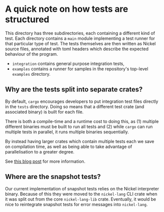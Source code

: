 # A quick note on how tests are structured

This directory has three subdirectories, each containing a different kind of
test. Each directory contains a `main` module implementing a test runner
for that particular type of test. The tests themselves are then written as
Nickel source files, annotated with toml headers which describe the expected
behaviour of the program.

- `integration` contains general purpose integration tests,
- `examples` contains a runner for samples in the repository's top-level
  `examples` directory.

## Why are the tests split into separate crates?

By default, `cargo` encourages developers to put integration test files directly
in the `tests` directory. Doing so means that a different test crate (and
associated binary) is built for each file.

There is both a compile-time and a runtime cost to doing this, as (1) multiple
different binaries must be built to run all tests and (2) while `cargo` can
run multiple tests in parallel, it runs multiple binaries sequentially.

By instead having larger crates which contain multiple tests each we save on
compilation time, as well as being able to take advantage of parallelisation
to a greater degree.

See [this blog post](https://matklad.github.io/2021/02/27/delete-cargo-integration-tests.html)
for more information.

## Where are the snapshot tests?

Our current implementation of snapshot tests relies on the Nickel interpreter
binary. Because of this they were moved to the `nickel-lang` CLI crate when it
was split out from the core `nickel-lang-lib` crate. Eventually, it would be
nice to reintegrate snapshot tests for error messages into `nickel-lang`.
